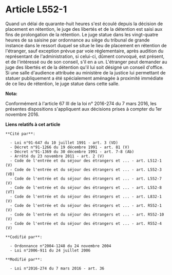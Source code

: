 # Article L552-1

Quand un délai de   quarante-huit heures  s'est écoulé depuis la décision de placement en rétention, le juge des libertés et
de la détention est saisi aux fins de prolongation de la rétention. Le juge statue dans les vingt-quatre heures de sa saisine
par ordonnance au siège du tribunal de grande instance dans le ressort duquel se situe le lieu de placement en rétention de
l'étranger, sauf exception prévue par voie réglementaire, après audition du représentant de l'administration, si celui-ci,
dûment convoqué, est présent, et de l'intéressé ou de son conseil, s'il en a un. L'étranger peut demander au juge des
libertés et de la détention qu'il lui soit désigné un conseil d'office. Si une salle d'audience attribuée au ministère de la
justice lui permettant de statuer publiquement a été spécialement aménagée à proximité immédiate de ce lieu de rétention, le
juge  statue dans cette salle.

**Nota:**

Conformément à l'article 67 III de la loi n° 2016-274 du 7 mars 2016, les présentes dispositions s'appliquent aux décisions
prises à compter du 1er novembre 2016.

**Liens relatifs à cet article**

	**Cité par**:

	  - Loi n°91-647 du 10 juillet 1991 - art. 3 (VD)
	  - Décret n°91-1266 du 19 décembre 1991 - art. 81 (V)
	  - Décret n°91-1369 du 30 décembre 1991 - art. 7-8 (Ab)
	  - Arrêté du 23 novembre 2011 - art. 2 (V)
	  - Code de l'entrée et du séjour des étrangers et ... - art. L512-1 (V)
	  - Code de l'entrée et du séjour des étrangers et ... - art. L552-3 (VD)
	  - Code de l'entrée et du séjour des étrangers et ... - art. L552-7 (V)
	  - Code de l'entrée et du séjour des étrangers et ... - art. L552-8 (VT)
	  - Code de l'entrée et du séjour des étrangers et ... - art. L832-1 (V)
	  - Code de l'entrée et du séjour des étrangers et ... - art. R552-1 (V)
	  - Code de l'entrée et du séjour des étrangers et ... - art. R552-10 (V)
	  - Code de l'entrée et du séjour des étrangers et ... - art. R552-4 (V)

	**Codifié par**:

	  - Ordonnance n°2004-1248 du 24 novembre 2004
	  - Loi n°2006-911 du 24 juillet 2006

	**Modifié par**:

	  - Loi n°2016-274 du 7 mars 2016 - art. 36
